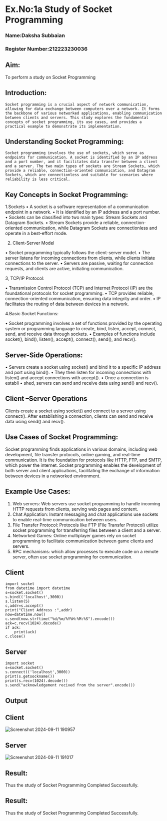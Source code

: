 # Ex.No:1a  			Study of Socket Programming

### Name:Daksha Subbaian
### Register Number:212223230036
## Aim: 
To perform a study on Socket Programming
## Introduction:

 	Socket programming is a crucial aspect of network communication, allowing for data exchange between computers over a network. It forms the backbone of various networked applications, enabling communication between clients and servers. This study explores the fundamental concepts of socket programming, its use cases, and provides a practical example to demonstrate its implementation.
## Understanding Socket Programming:
	Socket programming involves the use of sockets, which serve as endpoints for communication. A socket is identified by an IP address and a port number, and it facilitates data transfer between a client and a server. The two main types of sockets are Stream Sockets, which provide a reliable, connection-oriented communication, and Datagram Sockets, which are connectionless and suitable for scenarios where reliability is less critical.
## Key Concepts in Socket Programming:
1.Sockets
•	A socket is a software representation of a communication endpoint in a network.
•	It is identified by an IP address and a port number.
•	Sockets can be classified into two main types: Stream Sockets and Datagram Sockets.
•	Stream Sockets provide a reliable, connection-oriented communication, while Datagram Sockets are connectionless and operate in a best-effort mode.

2. Client-Server Model

•	Socket programming typically follows the client-server model.
•	The server listens for incoming connections from clients, while clients initiate connections to the server.
•	Servers are passive, waiting for connection requests, and clients are active, initiating communication.

3, TCP/IP Protocol:

•	Transmission Control Protocol (TCP) and Internet Protocol (IP) are the foundational protocols for socket programming.
•	TCP provides reliable, connection-oriented communication, ensuring data integrity and order.
•	IP facilitates the routing of data between devices in a network.

4.Basic Socket Functions:

•	Socket programming involves a set of functions provided by the operating system or programming language to create, bind, listen, accept, connect, send, and receive data through sockets.
•	Examples of functions include socket(), bind(), listen(), accept(), connect(), send(), and recv().

## Server-Side Operations:

•	Servers create a socket using socket() and bind it to a specific IP address and port using bind().
•	They then listen for incoming connections with listen() and accept connections with accept().
•	Once a connection is establi
•	shed, servers can send and receive data using send() and recv().

## Client –Server Operations

Clients create a socket using socket() and connect to a server using connect().
After establishing a connection, clients can send and receive data using send() and recv().

## Use Cases of Socket Programming:
Socket programming finds applications in various domains, including web development, file transfer protocols, online gaming, and real-time communication. It is the foundation for protocols like HTTP, FTP, and SMTP, which power the internet. Socket programming enables the development of both server and client applications, facilitating the exchange of information between devices in a networked environment.
## Example Use Cases:

1.	Web servers: Web servers use socket programming to handle incoming HTTP requests from clients, serving web pages and content.
2.	Chat Application: Instant messaging and chat applications use sockets to enable real-time communication between users.
3.	File Transfer Protocol: Protocols like FTP (File Transfer Protocol) utilize socket programming for transferring files between a client and a server.
4.	Networked Games: Online multiplayer games rely on socket programming to facilitate communication between game clients and servers.
5.	RPC mechanisms: which allow processes to execute code on a remote server, often use socket programming for communication.


## Client

```
import socket
from datetime import datetime
s=socket.socket()
s.bind(('localhost',3000))
s.listen(5)
c,addr=s.accept()
print("Client Address :",addr)
now=datetime.now()
c.send(now.strftime("%d/%m/%Y%H:%M:%S").encode())
ack=c.recv(1024).decode()
if ack:
	print(ack)
c.close()
```

## Server

```
import socket
s=socket.socket()
s.connect(('localhost',3000))
print(s.getsockname())
print(s.recv(1024).decode())
s.send("acknowledgement recived from the server".encode())
```

## Output

## Client

![Screenshot 2024-09-11 190957](https://github.com/user-attachments/assets/d00969e7-9953-4555-aa36-aff6e36d63d6)

## Server

![Screenshot 2024-09-11 191017](https://github.com/user-attachments/assets/cff00a52-8268-4f2b-b3f2-ae2f4b0ce8cb)

## Result:
Thus the study of Socket Programming Completed Successfully.



## Result:
Thus the study of Socket Programming Completed Successfully.

